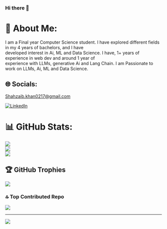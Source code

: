 ### Hi there 👋

<!--
**Shahzaib0217/Shahzaib0217** is a ✨ _special_ ✨ repository because its `README.md` (this file) appears on your GitHub profile.

Here are some ideas to get you started:

- 🔭 I’m currently working on ...
- 🌱 I’m currently learning ...
- 👯 I’m looking to collaborate on ...
- 🤔 I’m looking for help with ...
- 💬 Ask me about ...
- 📫 How to reach me: ...
- 😄 Pronouns: ...
- ⚡ Fun fact: ...
-->
# 💫 About Me:
I am a Final year Computer Science student. I have explored different fields in my 4 years of bachelors, and I have <br>developed interest in Ai, ML and Data Science. I have, 1+ years of experience in web dev and around 1 year of <br>experience with LLMs, generative Ai and Lang Chain. I am Passionate to work on LLMs, Ai, ML and Data Science.


## 🌐 Socials:
[Shahzaib.khan0217@gmail.com](mailto:Shahzaib.khan0217@gmail.com)

[![LinkedIn](https://img.shields.io/badge/LinkedIn-%230077B5.svg?logo=linkedin&logoColor=white)](https://linkedin.com/in/http://www.linkedin.com/in/shahzaib-khan-b17852225/) 

# 📊 GitHub Stats:
![](https://github-readme-stats.vercel.app/api?username=Shahzaib0217&theme=dark&hide_border=false&include_all_commits=false&count_private=false)<br/>
![](https://github-readme-streak-stats.herokuapp.com/?user=Shahzaib0217&theme=dark&hide_border=false)<br/>
![](https://github-readme-stats.vercel.app/api/top-langs/?username=Shahzaib0217&theme=dark&hide_border=false&include_all_commits=false&count_private=false&layout=compact)

## 🏆 GitHub Trophies
![](https://github-profile-trophy.vercel.app/?username=Shahzaib0217&theme=radical&no-frame=false&no-bg=true&margin-w=4)

### 🔝 Top Contributed Repo
![](https://github-contributor-stats.vercel.app/api?username=Shahzaib0217&limit=5&theme=dark&combine_all_yearly_contributions=true)

---
[![](https://visitcount.itsvg.in/api?id=Shahzaib0217&icon=0&color=0)](https://visitcount.itsvg.in)

<!-- Proudly created with GPRM ( https://gprm.itsvg.in ) -->
